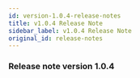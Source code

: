 ```yaml
---
id: version-1.0.4-release-notes
title: v1.0.4 Release Note
sidebar_label: v1.0.4 Release Note
original_id: release-notes
---
```


### Release note version 1.0.4
